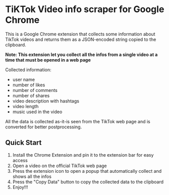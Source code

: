 # TiKTok Video info scraper for Google Chrome

This is a Google Chrome extension that collects some information about TikTok videos and returns them as a JSON-encoded string copied to the clipboard.

**Note: This extension let you collect all the infos from a single video at a time that must be opened in a web page**

Collected information:
- user name
- number of likes
- number of comments
- number of shares
- video description with hashtags
- video length
- music used in the video

All the data is collected as-it-is seen from the TikTok web page and is converted for better postprocessing.

## Quick Start

1. Install the Chrome Extension and pin it to the extension bar for easy access
2. Open a video on the official TikTok web page
3. Press the extension icon to open a popup that automatically collect and shows all the infos
4. Press the "Copy Data" button to copy the collected data to the clipboard
5. Enjoy!!!
